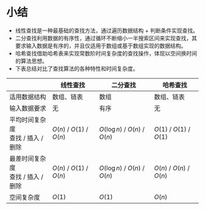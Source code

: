 # 小结

- 线性查找是一种最基础的查找方法，通过遍历数据结构 + 判断条件实现查找。
- 二分查找利用数据的有序性，通过循环不断缩小一半搜索区间来实现查找，其要求输入数据是有序的，并且仅适用于数组或基于数组实现的数据结构。
- 哈希查找借助哈希表来实现常数阶时间复杂度的查找操作，体现以空间换时间的算法思想。
- 下表总结对比了查找算法的各种特性和时间复杂度。

<div class="center-table" markdown>

|                                       | 线性查找                 | 二分查找                      | 哈希查找                 |
| ------------------------------------- | ------------------------ | ----------------------------- | ------------------------ |
| 适用数据结构                          | 数组、链表               | 数组                          | 数组、链表               |
| 输入数据要求                          | 无                       | 有序                          | 无                       |
| 平均时间复杂度</br>查找 / 插入 / 删除 | $O(n)$ / $O(1)$ / $O(n)$ | $O(\log n)$ / $O(n)$ / $O(n)$ | $O(1)$ / $O(1)$ / $O(1)$ |
| 最差时间复杂度</br>查找 / 插入 / 删除 | $O(n)$ / $O(1)$ / $O(n)$ | $O(\log n)$ / $O(n)$ / $O(n)$ | $O(n)$ / $O(n)$ / $O(n)$ |
| 空间复杂度                            | $O(1)$                   | $O(1)$                        | $O(n)$                   |

</div>
